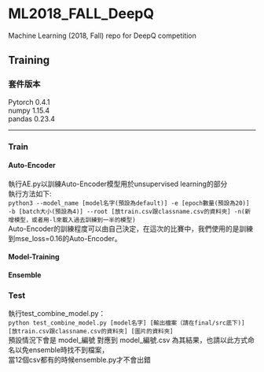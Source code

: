 # ML2018_FALL_DeepQ
Machine Learning (2018, Fall) repo for DeepQ competition
## Training
### 套件版本
Pytorch 0.4.1  
numpy 1.15.4  
pandas 0.23.4  
****
### Train
#### Auto-Encoder
執行AE.py以訓練Auto-Encoder模型用於unsupervised learning的部分  
執行方法如下:  
```python3 --model_name [model名字(預設為default)] -e [epoch數量(預設為20)] -b [batch大小(預設為4)] --root [放train.csv跟classname.csv的資料夾] -n(新增模型，或者用-l來載入過去訓練到一半的模型)```   
Auto-Encoder的訓練程度可以由自己決定，在這次的比賽中，我們使用的是訓練到mse_loss=0.16的Auto-Encoder。  
#### Model-Training

#### Ensemble

### Test
執行test_combine_model.py：  
```python test_combine_model.py [model名字] [輸出檔案（請在final/src底下)] [放train.csv跟classname.csv的資料夾] [圖片的資料夾]```  
預設情況下會是 model_編號 對應到 model_編號.csv 為其結果，也請以此方式命名以免ensemble時找不到檔案，    
當12個csv都有的時候ensemble.py才不會出錯  

